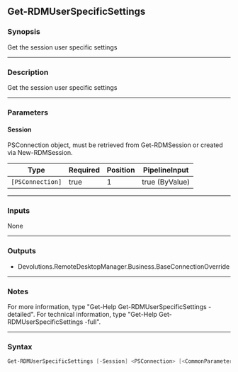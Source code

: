 Get-RDMUserSpecificSettings
---------------------------

### Synopsis
Get the session user specific settings

---

### Description

Get the session user specific settings

---

### Parameters
#### **Session**
PSConnection object, must be retrieved from Get-RDMSession or created via New-RDMSession.

|Type            |Required|Position|PipelineInput |
|----------------|--------|--------|--------------|
|`[PSConnection]`|true    |1       |true (ByValue)|

---

### Inputs
None

---

### Outputs
* Devolutions.RemoteDesktopManager.Business.BaseConnectionOverride

---

### Notes
For more information, type "Get-Help Get-RDMUserSpecificSettings -detailed". For technical information, type "Get-Help Get-RDMUserSpecificSettings -full".

---

### Syntax
```PowerShell
Get-RDMUserSpecificSettings [-Session] <PSConnection> [<CommonParameters>]
```
